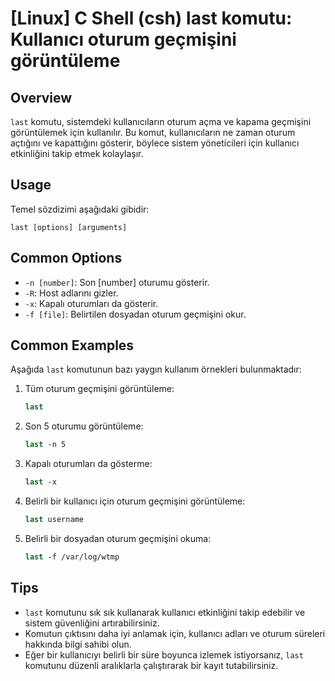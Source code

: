 # [Linux] C Shell (csh) last komutu: Kullanıcı oturum geçmişini görüntüleme

## Overview
`last` komutu, sistemdeki kullanıcıların oturum açma ve kapama geçmişini görüntülemek için kullanılır. Bu komut, kullanıcıların ne zaman oturum açtığını ve kapattığını gösterir, böylece sistem yöneticileri için kullanıcı etkinliğini takip etmek kolaylaşır.

## Usage
Temel sözdizimi aşağıdaki gibidir:

```
last [options] [arguments]
```

## Common Options
- `-n [number]`: Son [number] oturumu gösterir.
- `-R`: Host adlarını gizler.
- `-x`: Kapalı oturumları da gösterir.
- `-f [file]`: Belirtilen dosyadan oturum geçmişini okur.

## Common Examples
Aşağıda `last` komutunun bazı yaygın kullanım örnekleri bulunmaktadır:

1. Tüm oturum geçmişini görüntüleme:
   ```csh
   last
   ```

2. Son 5 oturumu görüntüleme:
   ```csh
   last -n 5
   ```

3. Kapalı oturumları da gösterme:
   ```csh
   last -x
   ```

4. Belirli bir kullanıcı için oturum geçmişini görüntüleme:
   ```csh
   last username
   ```

5. Belirli bir dosyadan oturum geçmişini okuma:
   ```csh
   last -f /var/log/wtmp
   ```

## Tips
- `last` komutunu sık sık kullanarak kullanıcı etkinliğini takip edebilir ve sistem güvenliğini artırabilirsiniz.
- Komutun çıktısını daha iyi anlamak için, kullanıcı adları ve oturum süreleri hakkında bilgi sahibi olun.
- Eğer bir kullanıcıyı belirli bir süre boyunca izlemek istiyorsanız, `last` komutunu düzenli aralıklarla çalıştırarak bir kayıt tutabilirsiniz.